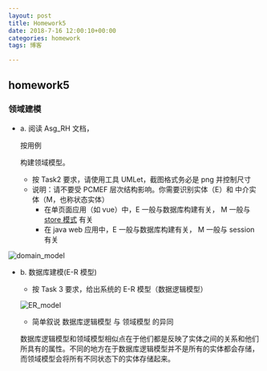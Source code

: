 ```yaml
---
layout: post
title: Homework5
date: 2018-7-16 12:00:10+00:00
categories: homework
tags: 博客

---
```


## homework5

### 领域建模

- a. 阅读 Asg_RH 文档，

  按用例

  构建领域模型。

  - 按 Task2 要求，请使用工具 UMLet，截图格式务必是 png 并控制尺寸
  - 说明：请不要受 PCMEF 层次结构影响。你需要识别实体（E）和 中介实体（M，也称状态实体）
    - 在单页面应用（如 vue）中，E 一般与数据库构建有关， M 一般与 [store 模式](https://cn.vuejs.org/v2/guide/state-management.html) 有关
    - 在 java web 应用中，E 一般与数据库构建有关， M 一般与 session 有关

![domain_model](https://github.com/Chengwch/Chengwch.github.io/tree/master/Image\hm5\domain_model.png)

- b. 数据库建模(E-R 模型)

  - 按 Task 3 要求，给出系统的 E-R 模型（数据逻辑模型）

  ![ER_model](https://github.com/Chengwch/Chengwch.github.io/tree/master/Image\hm5\ER_model.png)

  - 简单叙说 数据库逻辑模型 与 领域模型 的异同

  数据库逻辑模型和领域模型相似点在于他们都是反映了实体之间的关系和他们所具有的属性。不同的地方在于数据库逻辑模型并不是所有的实体都会存储，而领域模型会将所有不同状态下的实体存储起来。
